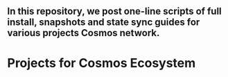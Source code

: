 ## In this repository, we post one-line scripts of full install, snapshots and state sync guides for various projects Cosmos network.
# Projects for Cosmos Ecosystem
